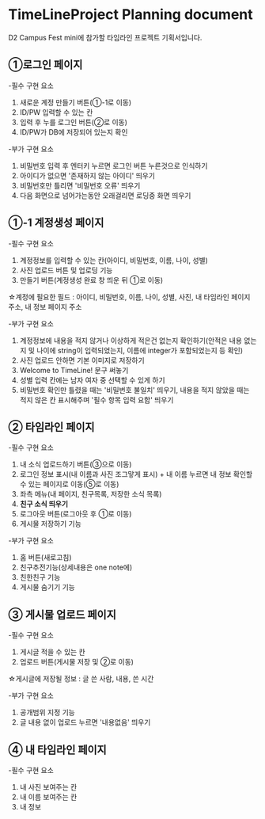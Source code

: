 # TimeLineProject Planning document
D2 Campus Fest mini에 참가할 타임라인 프로젝트 기획서입니다. 

①로그인 페이지
-----------------
-필수 구현 요소  
1. 새로운 계정 만들기 버튼(①-1로 이동)  
2. ID/PW 입력할 수 있는 칸
3. 입력 후 누를 로그인 버튼(②로 이동)
4. ID/PW가 DB에 저장되어 있는지 확인   

-부가 구현 요소  
1. 비밀번호 입력 후 엔터키 누르면 로그인 버튼 누른것으로 인식하기
2. 아이디가 없으면 '존재하지 않는 아이디' 띄우기
3. 비밀번호만 틀리면 '비밀번호 오류' 띄우기
4. 다음 화면으로 넘어가는동안 오래걸리면 로딩중 화면 띄우기

①-1 계정생성 페이지
--------------
-필수 구현 요소  
1. 계정정보를 입력할 수 있는 칸(아이디, 비밀번호, 이름, 나이, 성별)
2. 사진 업로드 버튼 및 업로딩 기능
3. 만들기 버튼(계정생성 완료 창 띄운 뒤 ①로 이동)  
  
☆계정에 필요한 필드 : 아이디, 비밀번호, 이름, 나이, 성별, 사진, 내 타임라인 페이지 주소, 내 정보 페이지 주소  

-부가 구현 요소  
1. 계정정보에 내용을 적지 않거나 이상하게 적은건 없는지 확인하기(안적은 내용 없는지 및 나이에 string이 입력되었는지, 이름에 integer가 포함되었는지 등 확인)
2. 사진 업로드 안하면 기본 이미지로 저장하기
3. Welcome to TimeLine! 문구 써놓기
4. 성별 입력 칸에는 남자 여자 중 선택할 수 있게 하기
5. 비밀번호 확인만 틀렸을 때는 '비밀번호 불일치' 띄우기, 내용을 적지 않았을 때는 적지 않은 칸 표시해주며 '필수 항목 입력 요함' 띄우기

② 타임라인 페이지
-------------------
-필수 구현 요소  
1. 내 소식 업로드하기 버튼(③으로 이동)
2. 로그인 정보 표시(내 이름과 사진 조그맣게 표시) + 내 이름 누르면 내 정보 확인할 수 있는 페이지로 이동(⑤로 이동)
3. 좌측 메뉴(내 페이지, 친구목록, 저장한 소식 목록)  
4. **친구 소식 띄우기** 
5. 로그아웃 버튼(로그아웃 후 ①로 이동)
6. 게시물 저장하기 기능

-부가 구현 요소  
1. 홈 버튼(새로고침)
2. 친구추전기능(상세내용은 one note에)
3. 친한친구 기능
4. 게시물 숨기기 기능

③ 게시물 업로드 페이지
----------------------
-필수 구현 요소  
1. 게시글 적을 수 있는 칸
2. 업로드 버튼(게시물 저장 및 ②로 이동)  
  
☆게시글에 저장될 정보 : 글 쓴 사람, 내용, 쓴 시간  

-부가 구현 요소  
1. 공개범위 지정 기능 
2. 글 내용 없이 업로드 누르면 '내용없음' 띄우기

④ 내 타임라인 페이지
----------------------
-필수 구현 요소  
1. 내 사진 보여주는 칸
2. 내 이름 보여주는 칸
3. 내 정보 
